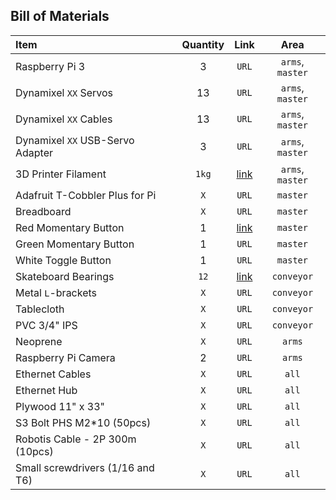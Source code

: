 ## Bill of Materials

| Item | Quantity | Link | Area | 
| :--- | :---: | :---: | :---: |
| Raspberry Pi 3 | 3 | `URL` | `arms`, `master` | 
| Dynamixel `XX` Servos | 13 | `URL` | `arms`, `master` |
| Dynamixel `XX` Cables | 13 | `URL` | `arms`, `master` |
| Dynamixel `XX` USB-Servo Adapter | 3 | `URL` | `arms`, `master` |
| 3D Printer Filament | `1kg` | [link](http://a.co/bz9pbiy) | `arms`, `master` |
| Adafruit T-Cobbler Plus for Pi | `X` | `URL` | `master` |
| Breadboard | `X` | `URL` | `master` |
| Red Momentary Button | 1 | [link](https://www.adafruit.com/products/1439) | `master` | 
| Green Momentary Button | 1 | `URL` | `master` |
| White Toggle Button | 1 | `URL` | `master` |
| Skateboard Bearings | `12` | [link](http://a.co/2S1mt8I) | `conveyor` |
| Metal `L`-brackets | `X` | `URL` | `conveyor` |
| Tablecloth | `X` | `URL` | `conveyor` |
| PVC 3/4" IPS | `X` | `URL` | `conveyor` |
| Neoprene | `X` | `URL` | `arms` |
| Raspberry Pi Camera | 2 | `URL` | `arms` | 
| Ethernet Cables | `X` | `URL` | `all` |
| Ethernet Hub | `X` | `URL` | `all` |
| Plywood 11" x 33" | `X` | `URL` | `all` | 
| S3 Bolt PHS M2*10 (50pcs) | `X` | `URL` | `all` |
| Robotis Cable - 2P 300m (10pcs) | `X` | `URL` | `all` |
| Small screwdrivers (1/16 and T6) | `X` | `URL` | `all` |